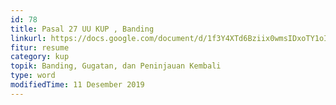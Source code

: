 ```yaml
---
id: 78
title: Pasal 27 UU KUP , Banding
linkurl: https://docs.google.com/document/d/1f3Y4XTd6Bziix0wmsIDxoTY1oIGw0TT3mqsiYUl3sIc/edit?usp=drivesdk
fitur: resume
category: kup
topik: Banding, Gugatan, dan Peninjauan Kembali
type: word
modifiedTime: 11 Desember 2019
---
```



